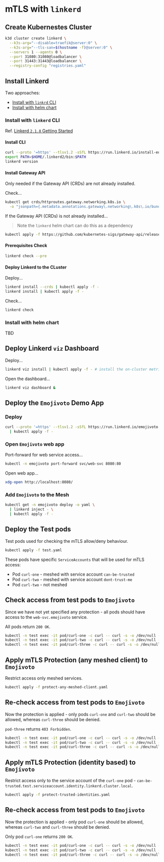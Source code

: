 # mTLS with `linkerd`

## Create Kubernestes Cluster

```bash
k3d cluster create linkerd \
  --k3s-arg="--disable=traefik@server:0" \
  --k3s-arg="--tls-san=$(hostname -f)@server:0" \
  --servers 1 --agents 0 \
  --port 31080:31080@loadbalancer \
  --port 31443:31443@loadbalancer \
  --registry-config "registries.yaml"
```

## Install Linkerd

Two approaches:
* [Install with `linkrd` CLI](#install-with-linkerd-cli)
* [Install with helm chart](#install-with-helm-chart)

### Install with `linkerd` CLI

Ref. [Linkerd `2.1.8` Getting Started](https://linkerd.io/2.18/getting-started/)

#### Install CLI

```bash
curl --proto '=https' --tlsv1.2 -sSfL https://run.linkerd.io/install-edge | sh
export PATH=$HOME/.linkerd2/bin:$PATH
linkerd version
```

#### Install Gateway API

Only needed if the Gateway API (CRDs) are not already installed.

Check...

```bash
kubectl get crds/httproutes.gateway.networking.k8s.io \
  -o "jsonpath={.metadata.annotations.gateway\.networking\.k8s\.io/bundle-version}"
```

If the Gateway API (CRDs) is not already installed...

> Note the `linkerd` helm chart can do this as a dependency

```bash
kubectl apply -f https://github.com/kubernetes-sigs/gateway-api/releases/download/v1.2.1/standard-install.yaml
```

#### Prerequisites Check

```bash
linkerd check --pre
```

#### Deploy Linkerd to the CLuster

Deploy...

```bash
linkerd install --crds | kubectl apply -f -
linkerd install | kubectl apply -f -
```

Check...

```bash
linkerd check
```

### Install with helm chart

TBD

## Deploy Linkerd `viz` Dashboard

Deploy...

```bash
linkerd viz install | kubectl apply -f - # install the on-cluster metrics stack
```

Open the dashboard...

```bash
linkerd viz dashboard &
```

## Deploy the `Emojivoto` Demo App

### Deploy

```bash
curl --proto '=https' --tlsv1.2 -sSfL https://run.linkerd.io/emojivoto.yml \
  | kubectl apply -f -
```

### Open `Emojivoto` web app

Port-forward for web service access...

```bash
kubectl -n emojivoto port-forward svc/web-svc 8080:80
```

Open web app...

```bash
xdg-open http://localhost:8080/
```

### Add `Emojivoto` to the Mesh

```bash
kubectl get -n emojivoto deploy -o yaml \
  | linkerd inject - \
  | kubectl apply -f -
```

## Deploy the Test pods

Test pods used for checking the mTLS allow/deny behaviour.

```bash
kubectl apply -f test.yaml
```

These pods have specific `ServiceAccounts` that will be used for mTLS access:
* Pod `curl-one` - meshed with service account `can-be-trusted`
* Pod `curl-two` - meshed with service account `dont-trust-me`
* Pod `curl-two` - not meshed

## Check access from test pods to `Emojivoto`

Since we have not yet specified any protection - all pods should have access to the `web-svc.emojivoto` service.

All pods return `200 OK`.

```bash
kubectl -n test exec -it pod/curl-one -c curl -- curl -s -o /dev/null -D - web-svc.emojivoto | grep -i "^HTTP/" ; \
kubectl -n test exec -it pod/curl-two -c curl -- curl -s -o /dev/null -D - web-svc.emojivoto | grep -i "^HTTP/" ; \
kubectl -n test exec -it pod/curl-three -c curl -- curl -s -o /dev/null -D - web-svc.emojivoto | grep -i "^HTTP/"
```

## Apply mTLS Protection (any meshed client) to `Emojivoto`

Restrict access only meshed services.

```bash
kubectl apply -f protect-any-meshed-client.yaml
```

## Re-check access from test pods to `Emojivoto`

Now the protection is applied - only pods `curl-one` and `curl-two` should be allowed, whereas `curl-three` should be denied.

`pod-three` returns `403 Forbidden`.

```bash
kubectl -n test exec -it pod/curl-one -c curl -- curl -s -o /dev/null -D - web-svc.emojivoto | grep -i "^HTTP/" ; \
kubectl -n test exec -it pod/curl-two -c curl -- curl -s -o /dev/null -D - web-svc.emojivoto | grep -i "^HTTP/" ; \
kubectl -n test exec -it pod/curl-three -c curl -- curl -s -o /dev/null -D - web-svc.emojivoto | grep -i "^HTTP/"
```

## Apply mTLS Protection (identity based) to `Emojivoto`

Restrict access only to the service account of the `curl-one` pod - `can-be-trusted.test.serviceaccount.identity.linkerd.cluster.local`.

```bash
kubectl apply -f protect-trusted-identities.yaml
```

## Re-check access from test pods to `Emojivoto`

Now the protection is applied - only pod `curl-one` should be allowed, whereas `curl-two` and `curl-three` should be denied.

Only pod `curl-one` returns `200 OK`.

```bash
kubectl -n test exec -it pod/curl-one -c curl -- curl -s -o /dev/null -D - web-svc.emojivoto | grep -i "^HTTP/" ; \
kubectl -n test exec -it pod/curl-two -c curl -- curl -s -o /dev/null -D - web-svc.emojivoto | grep -i "^HTTP/" ; \
kubectl -n test exec -it pod/curl-three -c curl -- curl -s -o /dev/null -D - web-svc.emojivoto | grep -i "^HTTP/"
```
